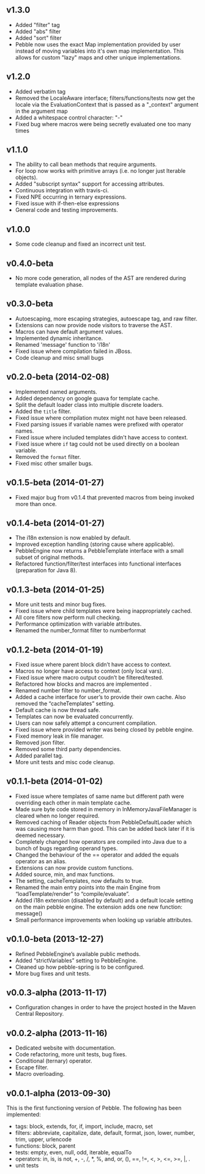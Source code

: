 ## v1.3.0
- Added "filter" tag
- Added "abs" filter
- Added "sort" filter
- Pebble now uses the exact Map implementation provided by user instead of moving variables into it's own map implementation. This allows for custom "lazy" maps and other unique implementations.

## v1.2.0
- Added verbatim tag
- Removed the LocaleAware interface; filters/functions/tests now get the locale via the EvaluationContext that is passed as a "_context" argument in the argument map
- Added a whitespace control character: "-"
- Fixed bug where macros were being secretly evaluated one too many times

## v1.1.0
- The ability to call bean methods that require arguments.
- For loop now works with primitive arrays (i.e. no longer just Iterable objects).
- Added "subscript syntax" support for accessing attributes.
- Continuous integration with travis-ci.
- Fixed NPE occurring in ternary expressions.
- Fixed issue with if-then-else expressions
- General code and testing improvements.

## v1.0.0
- Some code cleanup and fixed an incorrect unit test.

## v0.4.0-beta
- No more code generation, all nodes of the AST are rendered during template evaluation phase.

## v0.3.0-beta
- Autoescaping, more escaping strategies, autoescape tag, and raw filter.
- Extensions can now provide node visitors to traverse the AST.
- Macros can have default argument values.
- Implemented dynamic inheritance.
- Renamed 'message' function to 'i18n'
- Fixed issue where compilation failed in JBoss.
- Code cleanup and misc small bugs

## v0.2.0-beta (2014-02-08)
- Implemented named arguments.
- Added dependency on google guava for template cache.
- Split the default loader class into multiple discrete loaders.
- Added the `title` filter.
- Fixed issue where compilation mutex might not have been released.
- Fixed parsing issues if variable names were prefixed with operator names.
- Fixed issue where included templates didn't have access to context.
- Fixed issue where `if` tag could not be used directly on a boolean variable.
- Removed the `format` filter.
- Fixed misc other smaller bugs.

## v0.1.5-beta (2014-01-27)
- Fixed major bug from v0.1.4 that prevented macros from being invoked more than once.

## v0.1.4-beta (2014-01-27)
- The i18n extension is now enabled by default.
- Improved exception handling (storing cause where applicable).
- PebbleEngine now returns a PebbleTemplate interface with a small subset of original methods.
- Refactored function/filter/test interfaces into functional interfaces (preparation for Java 8).

## v0.1.3-beta (2014-01-25)
- More unit tests and minor bug fixes.
- Fixed issue where child templates were being inappropriately cached.
- All core filters now perform null checking.
- Performance optimization with variable attributes.
- Renamed the number_format filter to numberformat 

## v0.1.2-beta (2014-01-19)
- Fixed issue where parent block didn’t have access to context.
- Macros no longer have access to context (only local vars).
- Fixed issue where macro output coudn’t be filtered/tested.
- Refactored how blocks and macros are implemented .
- Renamed number filter to number_format.
- Added a cache interface for user’s to provide their own cache. Also removed the “cacheTemplates” setting.
- Default cache is now thread safe.
- Templates can now be evaluated concurrently.
- Users can now safely attempt a concurrent compilation.
- Fixed issue where provided writer was being closed by pebble engine.
- Fixed memory leak in file manager.
- Removed json filter.
- Removed some third party dependencies.
- Added parallel tag.
- More unit tests and misc code cleanup.

## v0.1.1-beta (2014-01-02)
- Fixed issue where templates of same name but different path were overriding each other in main template cache.
- Made sure byte code stored in memory in InMemoryJavaFileManager is cleared when no longer required.
- Removed caching of Reader objects from PebbleDefaultLoader which was causing more harm than good. This can be added back later if it is deemed necessary.
- Completely changed how operators are compiled into Java due to a bunch of bugs regarding operand types.
- Changed the behaviour of the == operator and added the equals operator as an alias.
- Extensions can now provide custom functions.
- Added source, min, and max functions.
- The setting, cacheTemplates, now defaults to true.
- Renamed the main entry points into the main Engine from “loadTemplate/render” to “compile/evaluate”.
- Added i18n extension (disabled by default) and a default locale setting on the main pebble engine. The extension adds one new function: message()
- Small performance improvements when looking up variable attributes.

## v0.1.0-beta (2013-12-27)
- Refined PebbleEngine’s available public methods.
- Added “strictVariables” setting to PebbleEngine.
- Cleaned up how pebble-spring is to be configured.
- More bug fixes and unit tests.

## v0.0.3-alpha (2013-11-17)
- Configuration changes in order to have the project hosted in the Maven Central Repository.

## v0.0.2-alpha (2013-11-16)
- Dedicated website with documentation.
- Code refactoring, more unit tests, bug fixes.
- Conditional (ternary) operator.
- Escape filter.
- Macro overloading.

## v0.0.1-alpha (2013-09-30)
This is the first functioning version of Pebble. The following has been implemented:
- tags: block, extends, for, if, import, include, macro, set
- filters: abbreviate, capitalize, date, default, format, json, lower, number, trim, upper, urlencode
- functions: block, parent
- tests: empty, even, null, odd, iterable, equalTo
- operators: in, is, is not, +, -, /, *, %, and, or, (), ==, !=, <, >, <=, >=, |, .
- unit tests

